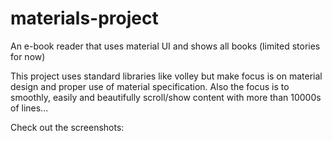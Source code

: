 # materials-project
An e-book reader that uses material UI and shows all books (limited stories for now)

This project uses standard libraries like volley but make focus is on material design and proper use of material specification. 
Also the focus is to smoothly, easily and beautifully scroll/show content with more than 10000s of lines...

Check out the screenshots:

